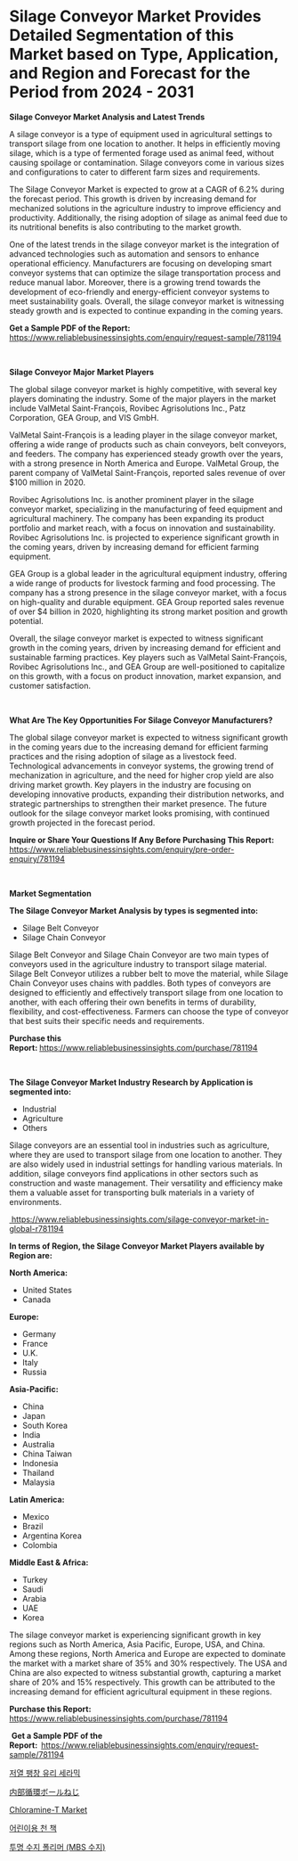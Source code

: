<p><h1>Silage Conveyor Market Provides Detailed Segmentation of this Market based on Type, Application, and Region and Forecast for the Period from 2024 - 2031</h1></p><p><strong>Silage Conveyor Market Analysis and Latest Trends</strong></p>
<p><p>A silage conveyor is a type of equipment used in agricultural settings to transport silage from one location to another. It helps in efficiently moving silage, which is a type of fermented forage used as animal feed, without causing spoilage or contamination. Silage conveyors come in various sizes and configurations to cater to different farm sizes and requirements.</p><p>The Silage Conveyor Market is expected to grow at a CAGR of 6.2% during the forecast period. This growth is driven by increasing demand for mechanized solutions in the agriculture industry to improve efficiency and productivity. Additionally, the rising adoption of silage as animal feed due to its nutritional benefits is also contributing to the market growth.</p><p>One of the latest trends in the silage conveyor market is the integration of advanced technologies such as automation and sensors to enhance operational efficiency. Manufacturers are focusing on developing smart conveyor systems that can optimize the silage transportation process and reduce manual labor. Moreover, there is a growing trend towards the development of eco-friendly and energy-efficient conveyor systems to meet sustainability goals. Overall, the silage conveyor market is witnessing steady growth and is expected to continue expanding in the coming years.</p></p>
<p><strong>Get a Sample PDF of the Report:&nbsp;</strong> <a href="https://www.reliablebusinessinsights.com/enquiry/request-sample/781194">https://www.reliablebusinessinsights.com/enquiry/request-sample/781194</a></p>
<p>&nbsp;</p>
<p><strong>Silage Conveyor Major Market Players</strong></p>
<p><p>The global silage conveyor market is highly competitive, with several key players dominating the industry. Some of the major players in the market include ValMetal Saint-François, Rovibec Agrisolutions Inc., Patz Corporation, GEA Group, and VIS GmbH.</p><p>ValMetal Saint-François is a leading player in the silage conveyor market, offering a wide range of products such as chain conveyors, belt conveyors, and feeders. The company has experienced steady growth over the years, with a strong presence in North America and Europe. ValMetal Group, the parent company of ValMetal Saint-François, reported sales revenue of over $100 million in 2020.</p><p>Rovibec Agrisolutions Inc. is another prominent player in the silage conveyor market, specializing in the manufacturing of feed equipment and agricultural machinery. The company has been expanding its product portfolio and market reach, with a focus on innovation and sustainability. Rovibec Agrisolutions Inc. is projected to experience significant growth in the coming years, driven by increasing demand for efficient farming equipment.</p><p>GEA Group is a global leader in the agricultural equipment industry, offering a wide range of products for livestock farming and food processing. The company has a strong presence in the silage conveyor market, with a focus on high-quality and durable equipment. GEA Group reported sales revenue of over $4 billion in 2020, highlighting its strong market position and growth potential.</p><p>Overall, the silage conveyor market is expected to witness significant growth in the coming years, driven by increasing demand for efficient and sustainable farming practices. Key players such as ValMetal Saint-François, Rovibec Agrisolutions Inc., and GEA Group are well-positioned to capitalize on this growth, with a focus on product innovation, market expansion, and customer satisfaction.</p></p>
<p>&nbsp;</p>
<p><strong>What Are The Key Opportunities For Silage Conveyor Manufacturers?</strong></p>
<p><p>The global silage conveyor market is expected to witness significant growth in the coming years due to the increasing demand for efficient farming practices and the rising adoption of silage as a livestock feed. Technological advancements in conveyor systems, the growing trend of mechanization in agriculture, and the need for higher crop yield are also driving market growth. Key players in the industry are focusing on developing innovative products, expanding their distribution networks, and strategic partnerships to strengthen their market presence. The future outlook for the silage conveyor market looks promising, with continued growth projected in the forecast period.</p></p>
<p><strong>Inquire or Share Your Questions If Any Before Purchasing This Report:</strong> <a href="https://www.reliablebusinessinsights.com/enquiry/pre-order-enquiry/781194">https://www.reliablebusinessinsights.com/enquiry/pre-order-enquiry/781194</a></p>
<p>&nbsp;</p>
<p><strong>Market Segmentation</strong></p>
<p><strong>The Silage Conveyor Market Analysis by types is segmented into:</strong></p>
<p><ul><li>Silage Belt Conveyor</li><li>Silage Chain Conveyor</li></ul></p>
<p><p>Silage Belt Conveyor and Silage Chain Conveyor are two main types of conveyors used in the agriculture industry to transport silage material. Silage Belt Conveyor utilizes a rubber belt to move the material, while Silage Chain Conveyor uses chains with paddles. Both types of conveyors are designed to efficiently and effectively transport silage from one location to another, with each offering their own benefits in terms of durability, flexibility, and cost-effectiveness. Farmers can choose the type of conveyor that best suits their specific needs and requirements.</p></p>
<p><strong>Purchase this Report:&nbsp;</strong><a href="https://www.reliablebusinessinsights.com/purchase/781194">https://www.reliablebusinessinsights.com/purchase/781194</a></p>
<p>&nbsp;</p>
<p><strong>The Silage Conveyor Market Industry Research by Application is segmented into:</strong></p>
<p><ul><li>Industrial</li><li>Agriculture</li><li>Others</li></ul></p>
<p><p>Silage conveyors are an essential tool in industries such as agriculture, where they are used to transport silage from one location to another. They are also widely used in industrial settings for handling various materials. In addition, silage conveyors find applications in other sectors such as construction and waste management. Their versatility and efficiency make them a valuable asset for transporting bulk materials in a variety of environments.</p></p>
<p><a href="https://www.reliablebusinessinsights.com/silage-conveyor-market-in-global-r781194">&nbsp;https://www.reliablebusinessinsights.com/silage-conveyor-market-in-global-r781194</a></p>
<p><strong>In terms of Region, the Silage Conveyor Market Players available by Region are:</strong></p>
<p>
    <p> <strong> North America: </strong>
        <ul>
            <li>United States</li>
            <li>Canada</li>
        </ul>
        </p> 
    <p> <strong> Europe: </strong>
        <ul>
            <li>Germany</li>
            <li>France</li>
            <li>U.K.</li>
            <li>Italy</li>
            <li>Russia</li>
        </ul>
        </p> 
    <p> <strong> Asia-Pacific: </strong>
        <ul>
            <li>China</li>
            <li>Japan</li>
            <li>South Korea</li>
            <li>India</li>
            <li>Australia</li>
            <li>China Taiwan</li>
            <li>Indonesia</li>
            <li>Thailand</li>
            <li>Malaysia</li>
        </ul>
        </p> 
    <p> <strong> Latin America: </strong>
        <ul>
            <li>Mexico</li>
            <li>Brazil</li>
            <li>Argentina Korea</li>
            <li>Colombia</li>
        </ul>
        </p> 
    <p> <strong> Middle East & Africa: </strong>
        <ul>
            <li>Turkey</li>
            <li>Saudi</li>
            <li>Arabia</li>
            <li>UAE</li>
            <li>Korea</li>
        </ul>
    </p>
    </p>
<p><p>The silage conveyor market is experiencing significant growth in key regions such as North America, Asia Pacific, Europe, USA, and China. Among these regions, North America and Europe are expected to dominate the market with a market share of 35% and 30% respectively. The USA and China are also expected to witness substantial growth, capturing a market share of 20% and 15% respectively. This growth can be attributed to the increasing demand for efficient agricultural equipment in these regions.</p></p>
<p><strong>Purchase this Report: </strong><a href="https://www.reliablebusinessinsights.com/purchase/781194">https://www.reliablebusinessinsights.com/purchase/781194</a></p>
<p>&nbsp;<strong>Get a Sample PDF of the Report:&nbsp;&nbsp;</strong><a href="https://www.reliablebusinessinsights.com/enquiry/request-sample/781194">https://www.reliablebusinessinsights.com/enquiry/request-sample/781194</a></p>
<p><strong></strong></p>
<p><p><a href="https://medium.com/@joananitzsche/%EC%A0%80%EC%97%B4-%ED%99%95%EC%9E%A5-%EC%9C%A0%EB%A6%AC-%EC%84%B8%EB%9D%BC%EB%AF%B9-%EC%8B%9C%EC%9E%A5-%EA%B7%9C%EB%AA%A8%EB%8A%94-%EA%B8%80%EB%A1%9C%EB%B2%8C-%EC%82%B0%EC%97%85%EC%97%90%EC%84%9C-%EA%B0%80%EC%9E%A5-%EC%A2%8B%EC%9D%80-%EB%A7%88%EC%BC%80%ED%8C%85-%EC%B1%84%EB%84%90%EC%9D%84-%EB%B3%B4%EC%97%AC%EC%A4%8D%EB%8B%88%EB%8B%A4-3b38bbdc1e35">저열 팽창 유리 세라믹</a></p><p><a href="https://github.com/tubbs463/Market-Research-Report-List-1/blob/main/3495405110642.md">内部循環ボールねじ</a></p><p><a href="https://github.com/lorenzaSchmeler/Market-Research-Report-List-1/blob/main/chloramine-t-market.md">Chloramine-T Market</a></p><p><a href="https://github.com/rcabello548/Market-Research-Report-List-1/blob/main/1112398105380.md">어린이용 천 책</a></p><p><a href="https://github.com/KellyLyncyh543964/Market-Research-Report-List-2/blob/main/1086386105379.md">투명 수지 폴리머 (MBS 수지)</a></p></p>